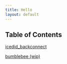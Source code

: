 ```yaml
---
title: Hello
layout: default
---
```


## Table of Contents 


[icedid_backconnect](icedid_backconnect.md)

[bumblebee (wip)](bumblebee.md)

